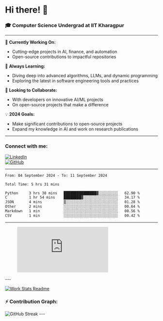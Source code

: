 # Hi there! 👋

### 🎓 Computer Science Undergrad at IIT Kharagpur

---

🔭 **Currently Working On:**  
- Cutting-edge projects in AI, finance, and automation  
- Open-source contributions to impactful repositories

🌱 **Always Learning:**  
- Diving deep into advanced algorithms, LLMs, and dynamic programming  
- Exploring the latest in software engineering tools and practices

👯 **Looking to Collaborate:**  
- With developers on innovative AI/ML projects  
- On open-source projects that make a difference

💡 **2024 Goals:**  
- Make significant contributions to open-source projects  
- Expand my knowledge in AI and work on research publications

---

### Connect with me:

[![LinkedIn](https://img.shields.io/badge/LinkedIn-0077B5?style=for-the-badge&logo=linkedin&logoColor=white)](https://www.linkedin.com/in/sesidadi)  
[![GitHub](https://img.shields.io/badge/GitHub-181717?style=for-the-badge&logo=github&logoColor=white)](https://github.com/sesiii)

---
<!--START_SECTION:waka-->

```txt
From: 04 September 2024 - To: 11 September 2024

Total Time: 5 hrs 31 mins

Python     3 hrs 30 mins   ███████████████▓░░░░░░░░░   62.90 %
C          1 hr 54 mins    ████████▓░░░░░░░░░░░░░░░░   34.17 %
JSON       4 mins          ▒░░░░░░░░░░░░░░░░░░░░░░░░   01.28 %
Other      2 mins          ░░░░░░░░░░░░░░░░░░░░░░░░░   00.64 %
Markdown   1 min           ░░░░░░░░░░░░░░░░░░░░░░░░░   00.56 %
CSV        1 min           ░░░░░░░░░░░░░░░░░░░░░░░░░   00.42 %
```

<!--END_SECTION:waka-->
---
<figure><embed src="https://wakatime.com/share/@81d5e6c4-c575-43e6-9a9e-85ed25517f53/42cf003a-18dd-42ef-bded-df01146821f2.svg"></embed></figure>
---

[![Work Stats Readme](https://github.com/sesiii/sesiii/actions/workflows/main.yml/badge.svg)](https://github.com/sesiii/sesiii/actions/workflows/main.yml)

### ⚡ Contribution Graph:

<img src="https://streak-stats.demolab.com/?user=sesiii&theme=radical" alt="GitHub Streak" />
---

